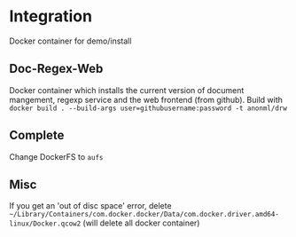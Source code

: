 # Integration
Docker container for demo/install

## Doc-Regex-Web
Docker container which installs the current version of document mangement, regexp service and the web frontend (from github).
Build with ``docker build . --build-args user=githubusername:password -t anonml/drw``

## Complete
Change DockerFS to `aufs`

## Misc
If you get an 'out of disc space' error, delete ` ~/Library/Containers/com.docker.docker/Data/com.docker.driver.amd64-linux/Docker.qcow2` (will delete all docker container)
